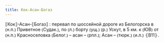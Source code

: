```yaml
---
title: Кок-Асан-Богаз
---
```


⟦Кок⟧-Асан-⟦Богаз⟧
: перевал по шоссейной дороге из Белогорска в ⦅н.п.⦆ Приветное ⦅Судак.⦆, по ⦅л.⦆ борту ⦅ущ.⦆ ⦅р.⦆ Ускут, в 5 км. к ⦅ЮВ⦆ от ⦅н.п.⦆ Красноселовка ⦅Белог.⦆ – асан – ⦅рпл.⦆; Асан – ⦅тюрк.⦆ ⦅и.л.⦆ ⦃В11⦄.
